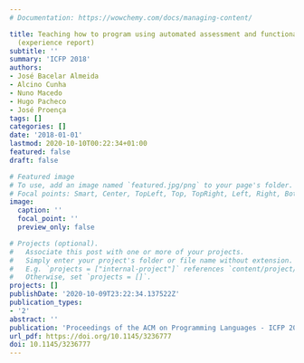 ```yaml
---
# Documentation: https://wowchemy.com/docs/managing-content/

title: Teaching how to program using automated assessment and functional glossy games
  (experience report)
subtitle: ''
summary: 'ICFP 2018'
authors:
- José Bacelar Almeida
- Alcino Cunha
- Nuno Macedo
- Hugo Pacheco
- José Proença
tags: []
categories: []
date: '2018-01-01'
lastmod: 2020-10-10T00:22:34+01:00
featured: false
draft: false

# Featured image
# To use, add an image named `featured.jpg/png` to your page's folder.
# Focal points: Smart, Center, TopLeft, Top, TopRight, Left, Right, BottomLeft, Bottom, BottomRight.
image:
  caption: ''
  focal_point: ''
  preview_only: false

# Projects (optional).
#   Associate this post with one or more of your projects.
#   Simply enter your project's folder or file name without extension.
#   E.g. `projects = ["internal-project"]` references `content/project/deep-learning/index.md`.
#   Otherwise, set `projects = []`.
projects: []
publishDate: '2020-10-09T23:22:34.137522Z'
publication_types:
- '2'
abstract: ''
publication: 'Proceedings of the ACM on Programming Languages - ICFP 2018'
url_pdf: https://doi.org/10.1145/3236777
doi: 10.1145/3236777
---
```

